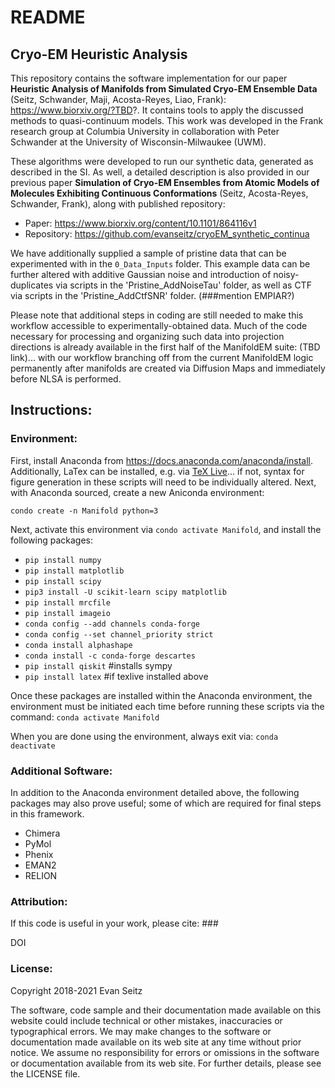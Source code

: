 # README
## Cryo-EM Heuristic Analysis

This repository contains the software implementation for our paper **Heuristic Analysis of Manifolds from Simulated Cryo-EM Ensemble Data** (Seitz, Schwander, Maji, Acosta-Reyes, Liao, Frank): https://www.biorxiv.org/?TBD?. It contains tools to apply the discussed methods to quasi-continuum models. This work was developed in the Frank research group at Columbia University in collaboration with Peter Schwander at the University of Wisconsin-Milwaukee (UWM).

These algorithms were developed to run our synthetic data, generated as described in the SI. As well, a detailed description is also provided in our previous paper **Simulation of Cryo-EM Ensembles from Atomic Models of Molecules Exhibiting Continuous Conformations** (Seitz, Acosta-Reyes, Schwander, Frank), along with published repository:
- Paper: https://www.biorxiv.org/content/10.1101/864116v1
- Repository: https://github.com/evanseitz/cryoEM_synthetic_continua

We have additionally supplied a sample of pristine data that can be experimented with in the `0_Data_Inputs` folder. This example data can be further altered with additive Gaussian noise and introduction of noisy-duplicates via scripts in the 'Pristine_AddNoiseTau' folder, as well as CTF via scripts in the 'Pristine_AddCtfSNR' folder. (###mention EMPIAR?)

Please note that additional steps in coding are still needed to make this workflow accessible to experimentally-obtained data. Much of the code necessary for processing and organizing such data into projection directions is already available in the first half of the ManifoldEM suite: (TBD link)... with our workflow branching off from the current ManifoldEM logic permanently after manifolds are created via Diffusion Maps and immediately before NLSA is performed.

## Instructions:

### Environment:
First, install Anaconda from https://docs.anaconda.com/anaconda/install. Additionally, LaTex can be installed, e.g. via [TeX Live](https://tug.org/texlive)... if not, syntax for figure generation in these scripts will need to be individually altered. Next, with Anaconda sourced, create a new Aniconda environment:

`condo create -n Manifold python=3`

Next, activate this environment via `condo activate Manifold`, and install the following packages:

- `pip install numpy`
- `pip install matplotlib`
- `pip install scipy`
- `pip3 install -U scikit-learn scipy matplotlib`
- `pip install mrcfile`
- `pip install imageio`
- `conda config --add channels conda-forge`
- `conda config --set channel_priority strict`
- `conda install alphashape`
- `conda install -c conda-forge descartes`
- `pip install qiskit` #installs sympy
- `pip install latex` #if texlive installed above

Once these packages are installed within the Anaconda environment, the environment must be initiated each time before running these scripts via the command: `conda activate Manifold`

When you are done using the environment, always exit via: `conda deactivate`

### Additional Software:
In addition to the Anaconda environment detailed above, the following packages may also prove useful; some of which are required for final steps in this framework.
- Chimera
- PyMol
- Phenix
- EMAN2
- RELION

### Attribution:
If this code is useful in your work, please cite: ###

DOI

### License:
Copyright 2018-2021 Evan Seitz

The software, code sample and their documentation made available on this website could include technical or other mistakes, inaccuracies or typographical errors. We may make changes to the software or documentation made available on its web site at any time without prior notice. We assume no responsibility for errors or omissions in the software or documentation available from its web site. For further details, please see the LICENSE file.
